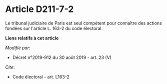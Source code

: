 # Article D211-7-2

Le tribunal judiciaire de Paris est seul compétent pour connaître des actions fondées sur l'article L. 163-2 du code
électoral.

**Liens relatifs à cet article**

_Modifié par_:

  - Décret n°2019-912 du 30 août 2019 - art. 23 (V)

_Cite_:

  - Code électoral - art. L163-2

